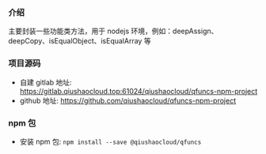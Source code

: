### 介绍
主要封装一些功能类方法，用于 nodejs 环境，例如：deepAssign、deepCopy、isEqualObject、isEqualArray 等

### 项目源码
* 自建 gitlab 地址: https://gitlab.qiushaocloud.top:61024/qiushaocloud/qfuncs-npm-project
* github 地址: https://github.com/qiushaocloud/qfuncs-npm-project

### npm 包
* 安装 npm 包: `npm install --save @qiushaocloud/qfuncs`
